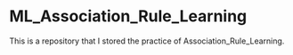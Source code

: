 # ML_Association_Rule_Learning
This is a repository that I stored the practice of Association_Rule_Learning.
